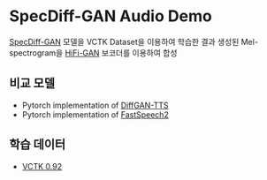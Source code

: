 # SpecDiff-GAN Audio Demo

[SpecDiff-GAN](https://github.com/KoMyeongJin/SpecDiff-GAN/) 모델을 VCTK Dataset을 이용하여 학습한 결과
생성된 Mel-spectrogram을 [HiFi-GAN](https://github.com/jik876/hifi-gan/) 보코더를 이용하여 합성

## 비교 모델
- Pytorch implementation of [DiffGAN-TTS](https://github.com/keonlee9420/DiffGAN-TTS/)
- Pytorch implementation of [FastSpeech2](https://github.com/ming024/FastSpeech2/)

## 학습 데이터
- [VCTK 0.92](https://datashare.ed.ac.uk/handle/10283/3443)
